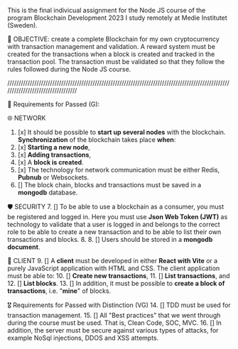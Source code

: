 This is the final indivicual assignment for the Node JS course of the program Blockchain Development 2023 I study remotely at Medie Institutet (Sweden).

🎯 OBJECTIVE: create a complete Blockchain for my own cryptocurrency with transaction management and validation.
A reward system must be created for the transactions when a block is created and tracked in the transaction pool.
The transaction must be validated so that they follow the rules followed during the Node JS course.

//////////////////////////////////////////////////////////////////////////////////////////////////////////////////////////////////

📝 Requirements for Passed (G):

🌐 NETWORK

1. [x] It should be possible to **start up several nodes** with the blockchain.
       **Synchronization** of the blockchain takes place **when**:
2. [x] **Starting a new node**,
3. [x] **Adding transactions**,
4. [x] A **block is created**.
5. [x] The technology for network communication must be either Redis, **Pubnub** or Websockets.
6. [] The block chain, blocks and transactions must be saved in a **mongodb** database.

🛡 SECURITY 7. [] To be able to use a blockchain as a consumer, you must be registered and logged in. Here you must use **Json Web Token (JWT)** as technology to validate that a user is logged in and belongs to the correct role to be able to create a new transaction and to be able to list their own transactions and blocks. 8. 8. [] Users should be stored in a **mongodb document**.

📱 CLIENT 9. [] A **client** must be developed in either **React with Vite** or a purely JavaScript application with HTML and CSS.
The client application must be able to: 10. [] **Create new transactions**, 11. [] **List transactions**, and 12. [] **List blocks**. 13. [] In addition, it must be possible to **create a block of transactions**, i.e. "**mine**" of blocks.

🎖 Requirements for Passed with Distinction (VG) 14. [] TDD must be used for transaction management. 15. [] All "Best practices" that we went through during the course must be used. That is, Clean Code, SOC, MVC. 16. [] In addition, the server must be secure against various types of attacks, for example NoSql injections, DDOS and XSS attempts.
